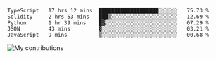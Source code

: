 <!--START_SECTION:waka-->
```text
TypeScript   17 hrs 12 mins  ███████████████████░░░░░░   75.73 % 
Solidity     2 hrs 53 mins   ███▒░░░░░░░░░░░░░░░░░░░░░   12.69 % 
Python       1 hr 39 mins    █▓░░░░░░░░░░░░░░░░░░░░░░░   07.29 % 
JSON         43 mins         ▓░░░░░░░░░░░░░░░░░░░░░░░░   03.21 % 
JavaScript   9 mins          ▒░░░░░░░░░░░░░░░░░░░░░░░░   00.68 % 
```
<!--END_SECTION:waka-->
<img src="https://github-readme-streak-stats.herokuapp.com/?user=pahas&theme=white" alt="My contributions" />
